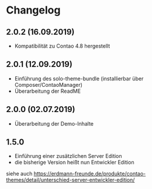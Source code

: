 # Changelog

## 2.0.2 (16.09.2019)
- Kompatibilität zu Contao 4.8 hergestellt

## 2.0.1 (12.09.2019)
- Einführung des solo-theme-bundle (installierbar über Composer/ContaoManager)
- Überarbeitung der ReadME

## 2.0.0 (02.07.2019)
- Überarbeitung der Demo-Inhalte

## 1.5.0
- Einführung einer zusätzlichen Server Edition
- die bisherige Version heißt nun Entwickler Edition

siehe auch https://erdmann-freunde.de/produkte/contao-themes/detail/unterschied-server-entwickler-edition/